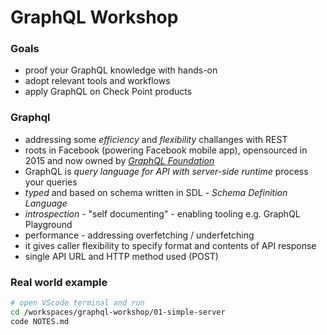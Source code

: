 # GraphQL Workshop

### Goals
* proof your GraphQL knowledge with hands-on
* adopt relevant tools and workflows
* apply GraphQL on Check Point products


### Graphql
* addressing some *efficiency* and *flexibility* challanges with REST
* roots in Facebook (powering Facebook mobile app), opensourced in 2015 and now owned by [*GraphQL Foundation*](https://graphql.org/foundation/)
* GraphQL is *query language for API with server-side runtime* process your queries
* *typed* and based on schema written in SDL - *Schema Definition Language*
* *introspection* - "self documenting" - enabling tooling e.g. GraphQL Playground
* performance - addressing overfetching / underfetching
* it gives caller flexibility to specify format and contents of API response
* single API URL and HTTP method used (POST)

### Real world example

```bash
# open VScode terminal and run
cd /workspaces/graphql-workshop/01-simple-server
code NOTES.md


```
